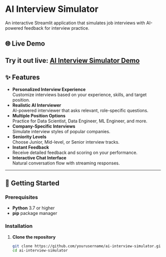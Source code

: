 # AI Interview Simulator

An interactive Streamlit application that simulates job interviews with AI-powered feedback for interview practice.

## 🌐 Live Demo

Try it out live: [AI Interview Simulator Demo](https://chat-bot-inter.streamlit.app/)
---

## ✨ Features

- **Personalized Interview Experience**  
  Customize interviews based on your experience, skills, and target position.
- **Realistic AI Interviewer**  
  AI-powered interviewer that asks relevant, role-specific questions.
- **Multiple Position Options**  
  Practice for Data Scientist, Data Engineer, ML Engineer, and more.
- **Company-Specific Interviews**  
  Simulate interview styles of popular companies.
- **Seniority Levels**  
  Choose Junior, Mid-level, or Senior interview tracks.
- **Instant Feedback**  
  Receive detailed feedback and scoring on your performance.
- **Interactive Chat Interface**  
  Natural conversation flow with streaming responses.

---

## 🚀 Getting Started

### Prerequisites

- **Python** 3.7 or higher  
- **pip** package manager

### Installation

1. **Clone the repository**  
   ```bash
   git clone https://github.com/yourusername/ai-interview-simulator.git
   cd ai-interview-simulator
